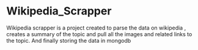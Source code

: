 # Wikipedia_Scrapper

Wikipedia scrapper is a project created to parse the data on wikipedia , creates a summary of the topic and pull all the images and related links to the topic. And finally storing the data in mongodb 
